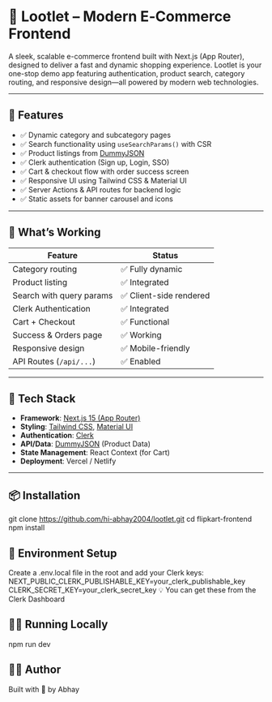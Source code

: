 # 🛒 Lootlet – Modern E‑Commerce Frontend

A sleek, scalable e-commerce frontend built with Next.js (App Router), designed to deliver a fast and dynamic shopping experience. Lootlet is your one-stop demo app featuring authentication, product search, category routing, and responsive design—all powered by modern web technologies.

---

## 🚀 Features

- ✅ Dynamic category and subcategory pages
- ✅ Search functionality using `useSearchParams()` with CSR
- ✅ Product listings from [DummyJSON](https://dummyjson.com/)
- ✅ Clerk authentication (Sign up, Login, SSO)
- ✅ Cart & checkout flow with order success screen
- ✅ Responsive UI using Tailwind CSS & Material UI
- ✅ Server Actions & API routes for backend logic
- ✅ Static assets for banner carousel and icons

---

## 🧪 What’s Working

| Feature                   | Status           |
|---------------------------|------------------|
| Category routing          | ✅ Fully dynamic  |
| Product listing           | ✅ Integrated     |
| Search with query params  | ✅ Client-side rendered |
| Clerk Authentication      | ✅ Integrated     |
| Cart + Checkout           | ✅ Functional     |
| Success & Orders page     | ✅ Working        |
| Responsive design         | ✅ Mobile-friendly |
| API Routes (`/api/...`)   | ✅ Enabled        |

---

## 🧭 Tech Stack

- **Framework**: [Next.js 15 (App Router)](https://nextjs.org/)
- **Styling**: [Tailwind CSS](https://tailwindcss.com/), [Material UI](https://mui.com/)
- **Authentication**: [Clerk](https://clerk.dev/)
- **API/Data**: [DummyJSON](https://dummyjson.com/) (Product Data)
- **State Management**: React Context (for Cart)
- **Deployment**: Vercel / Netlify

---

## 📦 Installation

git clone https://github.com/hi-abhay2004/lootlet.git
cd flipkart-frontend
npm install



## 🔐 Environment Setup 
Create a .env.local file in the root and add your Clerk keys:
NEXT_PUBLIC_CLERK_PUBLISHABLE_KEY=your_clerk_publishable_key
CLERK_SECRET_KEY=your_clerk_secret_key
💡 You can get these from the Clerk Dashboard

## 🧑‍💻 Running Locally<br/>
npm run dev



## 👨‍💻 Author <br/>
Built with 💙 by Abhay
